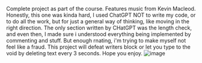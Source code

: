 Complete project as part of the course. Features music from Kevin Macleod. Honestly, this one was kinda hard, 
I used ChatGPT NOT to write my code, or to do all the work, but for just a general way of thinking, like moving in the right direction.
The only section written by CHatGPT was the length check, and even then, I made sure i understood everything being implemented by commenting and stuff.
But enough rnating, i'm trying to make myself not feel like a fraud. This project will defeat writers block or let you type to the void by 
deleting text every 3 seconds. Hope you enjoy.
![image](https://github.com/user-attachments/assets/9538e5a5-60bf-4c10-ab88-c63f40f47752)
